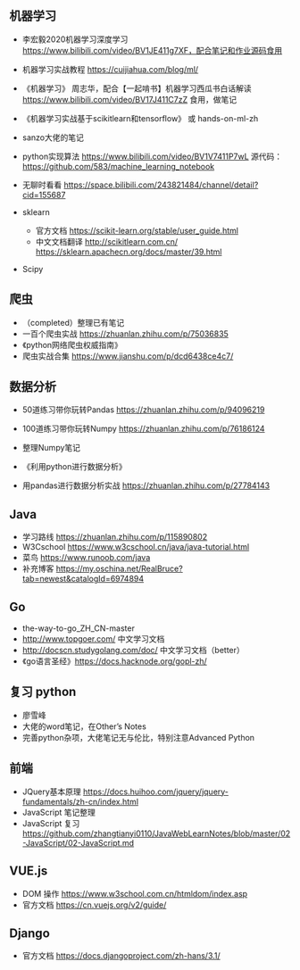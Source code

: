 ## 机器学习

- 李宏毅2020机器学习深度学习 https://www.bilibili.com/video/BV1JE411g7XF，配合笔记和作业源码食用
- 机器学习实战教程 https://cuijiahua.com/blog/ml/
- 《机器学习》 周志华，配合【一起啃书】机器学习西瓜书白话解读 https://www.bilibili.com/video/BV17J411C7zZ 食用，做笔记
- 《机器学习实战基于scikitlearn和tensorflow》 或 hands-on-ml-zh
- sanzo大佬的笔记
- python实现算法   https://www.bilibili.com/video/BV1V7411P7wL 源代码：https://github.com/583/machine_learning_notebook
- 无聊时看看  https://space.bilibili.com/243821484/channel/detail?cid=155687
- sklearn
  - 官方文档  https://scikit-learn.org/stable/user_guide.html 
  - 中文文档翻译  http://scikitlearn.com.cn/    https://sklearn.apachecn.org/docs/master/39.html

- Scipy

## 爬虫

- （completed）整理已有笔记
- 一百个爬虫实战 https://zhuanlan.zhihu.com/p/75036835
- 《python网络爬虫权威指南》
- 爬虫实战合集 https://www.jianshu.com/p/dcd6438ce4c7/

## 数据分析

- 50道练习带你玩转Pandas https://zhuanlan.zhihu.com/p/94096219
- 100道练习带你玩转Numpy https://zhuanlan.zhihu.com/p/76186124
- 整理Numpy笔记
- 《利用python进行数据分析》

- 用pandas进行数据分析实战 https://zhuanlan.zhihu.com/p/27784143

## Java

- 学习路线 https://zhuanlan.zhihu.com/p/115890802
- W3Cschool https://www.w3cschool.cn/java/java-tutorial.html
- 菜鸟 https://www.runoob.com/java
- 补充博客 https://my.oschina.net/RealBruce?tab=newest&catalogId=6974894

## Go

- the-way-to-go_ZH_CN-master
- http://www.topgoer.com/ 中文学习文档
- http://docscn.studygolang.com/doc/ 中文学习文档（better）
- 《go语言圣经》https://docs.hacknode.org/gopl-zh/

## 复习 python

- 廖雪峰
- 大佬的word笔记，在Other’s Notes
- 完善python杂项，大佬笔记无与伦比，特别注意Advanced Python

## 前端

- JQuery基本原理 https://docs.huihoo.com/jquery/jquery-fundamentals/zh-cn/index.html 
- JavaScript 笔记整理
- JavaScript 复习 https://github.com/zhangtianyi0110/JavaWebLearnNotes/blob/master/02-JavaScript/02-JavaScript.md

## VUE.js

- DOM 操作 https://www.w3school.com.cn/htmldom/index.asp
- 官方文档 https://cn.vuejs.org/v2/guide/

## Django

- 官方文档 https://docs.djangoproject.com/zh-hans/3.1/



